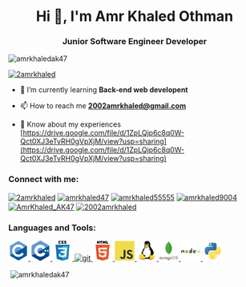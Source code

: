 <h1 align="center">Hi 👋, I'm Amr Khaled Othman</h1>
<h3 align="center">Junior Software Engineer Developer</h3>

<p align="left"> <img src="https://komarev.com/ghpvc/?username=amrkhaledak47&label=Profile%20views&color=0e75b6&style=flat" alt="amrkhaledak47" /> </p>

<p align="left"> <a href="https://twitter.com/2amrkhaled" target="blank"><img src="https://img.shields.io/twitter/follow/2amrkhaled?logo=twitter&style=for-the-badge" alt="2amrkhaled" /></a> </p>

- 🌱 I’m currently learning **Back-end web developent**

- 📫 How to reach me **2002amrkhaled@gmail.com**

- 📄 Know about my experiences [https://drive.google.com/file/d/1ZpLQjp6c8q0W-Qct0XJ3eTvRH0gVpXjM/view?usp=sharing](https://drive.google.com/file/d/1ZpLQjp6c8q0W-Qct0XJ3eTvRH0gVpXjM/view?usp=sharing)

<h3 align="left">Connect with me:</h3>
<p align="left">
<a href="https://twitter.com/2amrkhaled" target="blank"><img align="center" src="https://raw.githubusercontent.com/rahuldkjain/github-profile-readme-generator/master/src/images/icons/Social/twitter.svg" alt="2amrkhaled" height="30" width="40" /></a>
<a href="https://linkedin.com/in/amrkhaled47" target="blank"><img align="center" src="https://raw.githubusercontent.com/rahuldkjain/github-profile-readme-generator/master/src/images/icons/Social/linked-in-alt.svg" alt="amrkhaled47" height="30" width="40" /></a>
<a href="https://fb.com/amrkhaled55555" target="blank"><img align="center" src="https://raw.githubusercontent.com/rahuldkjain/github-profile-readme-generator/master/src/images/icons/Social/facebook.svg" alt="amrkhaled55555" height="30" width="40" /></a>
<a href="https://instagram.com/amrkhaled9004" target="blank"><img align="center" src="https://raw.githubusercontent.com/rahuldkjain/github-profile-readme-generator/master/src/images/icons/Social/instagram.svg" alt="amrkhaled9004" height="30" width="40" /></a>
<a href="https://codeforces.com/profile/AmrKhaled_AK47" target="blank"><img align="center" src="https://raw.githubusercontent.com/rahuldkjain/github-profile-readme-generator/master/src/images/icons/Social/codeforces.svg" alt="AmrKhaled_AK47" height="30" width="40" /></a>
<a href="https://www.leetcode.com/2002amrkhaled" target="blank"><img align="center" src="https://raw.githubusercontent.com/rahuldkjain/github-profile-readme-generator/master/src/images/icons/Social/leet-code.svg" alt="2002amrkhaled" height="30" width="40" /></a>
</p>

<h3 align="left">Languages and Tools:</h3>
<p align="left"> <a href="https://www.cprogramming.com/" target="_blank" rel="noreferrer"> <img src="https://raw.githubusercontent.com/devicons/devicon/master/icons/c/c-original.svg" alt="c" width="40" height="40"/> </a> <a href="https://www.w3schools.com/cpp/" target="_blank" rel="noreferrer"> <img src="https://raw.githubusercontent.com/devicons/devicon/master/icons/cplusplus/cplusplus-original.svg" alt="cplusplus" width="40" height="40"/> </a> <a href="https://www.w3schools.com/css/" target="_blank" rel="noreferrer"> <img src="https://raw.githubusercontent.com/devicons/devicon/master/icons/css3/css3-original-wordmark.svg" alt="css3" width="40" height="40"/> </a> <a href="https://git-scm.com/" target="_blank" rel="noreferrer"> <img src="https://www.vectorlogo.zone/logos/git-scm/git-scm-icon.svg" alt="git" width="40" height="40"/> </a> <a href="https://www.w3.org/html/" target="_blank" rel="noreferrer"> <img src="https://raw.githubusercontent.com/devicons/devicon/master/icons/html5/html5-original-wordmark.svg" alt="html5" width="40" height="40"/> </a> <a href="https://developer.mozilla.org/en-US/docs/Web/JavaScript" target="_blank" rel="noreferrer"> <img src="https://raw.githubusercontent.com/devicons/devicon/master/icons/javascript/javascript-original.svg" alt="javascript" width="40" height="40"/> </a> <a href="https://www.linux.org/" target="_blank" rel="noreferrer"> <img src="https://raw.githubusercontent.com/devicons/devicon/master/icons/linux/linux-original.svg" alt="linux" width="40" height="40"/> </a> <a href="https://www.mongodb.com/" target="_blank" rel="noreferrer"> <img src="https://raw.githubusercontent.com/devicons/devicon/master/icons/mongodb/mongodb-original-wordmark.svg" alt="mongodb" width="40" height="40"/> </a> <a href="https://nodejs.org" target="_blank" rel="noreferrer"> <img src="https://raw.githubusercontent.com/devicons/devicon/master/icons/nodejs/nodejs-original-wordmark.svg" alt="nodejs" width="40" height="40"/> </a> <a href="https://www.python.org" target="_blank" rel="noreferrer"> <img src="https://raw.githubusercontent.com/devicons/devicon/master/icons/python/python-original.svg" alt="python" width="40" height="40"/> </a> </p>

<p>&nbsp;<img align="center" src="https://github-readme-stats.vercel.app/api?username=amrkhaledak47&show_icons=true&locale=en" alt="amrkhaledak47" /></p>
